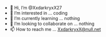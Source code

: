 - 👋 Hi, I’m @XxdarkryxX27
- 👀 I’m interested in ... coding
- 🌱 I’m currently learning ... nothing
- 💞️ I’m looking to collaborate on ... nothing
- 📫 How to reach me ... XxdarkryxX@null.net

<!---
XxdarkryxX27/XxdarkryxX27 is a ✨ special ✨ repository because its `README.md` (this file) appears on your GitHub profile.
You can click the Preview link to take a look at your changes.
--->
